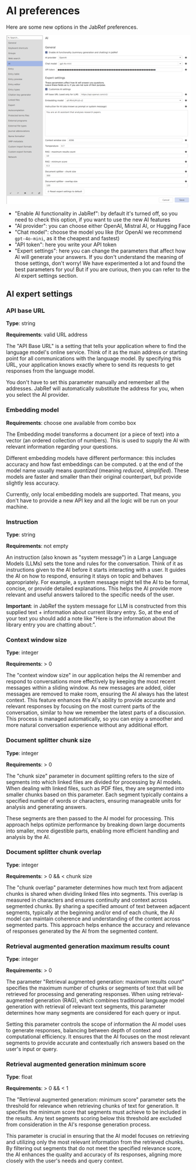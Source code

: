# AI preferences

Here are some new options in the JabRef preferences.

![AI preferences](../.gitbook/assets/AiPreferences.png)

- "Enable AI functionality in JabRef": by default it's turned off, so you need to check this option, if you want to use the new AI features
- "AI provider": you can choose either OpenAI, Mistral AI, or Hugging Face
- "Chat model": choose the model you like (for OpenAI we recommend `gpt-4o-mini`, as it the cheapest and fastest)
- "API token": here you write your API token
- "Expert settings": here you can change the parameters that affect how AI will generate your answers. If you don't understand the meaning of those settings, don't worry! We have experimented a lot and found the best parameters for you! But if you are curious, then you can refer to the AI expert settings section.

## AI expert settings

### API base URL

**Type**: string

**Requirements**: valid URL address

The "API Base URL" is a setting that tells your application where to find the language model's online service. Think of it as the main address or starting point for all communications with the language model. By specifying this URL, your application knows exactly where to send its requests to get responses from the language model.

You don't have to set this parameter manually and remember all the addresses. JabRef will automatically substitute the address for you, when you select the AI provider.

### Embedding model

**Requirements**: choose one available from combo box

The Embedding model transforms a document (or a piece of text) into a vector (an ordered collection of numbers). This is used to supply the AI with relevant information regarding your questions.

Different embedding models have different performance: this includes accuracy and how fast embeddings can be computed. `Q` at the end of the model name usually means *quantized* (meaning *reduced*, *simplified*). These models are faster and smaller than their original counterpart, but provide slightly less accuracy.

Currently, only local embedding models are supported. That means, you don't have to provide a new API key and all the logic will be run on your machine.

### Instruction

**Type**: string

**Requirements**: not empty

An instruction (also known as "system message") in a Large Language Models (LLMs) sets the tone and rules for the conversation. Think of it as instructions given to the AI before it starts interacting with a user. It guides the AI on how to respond, ensuring it stays on topic and behaves appropriately. For example, a system message might tell the AI to be formal, concise, or provide detailed explanations. This helps the AI provide more relevant and useful answers tailored to the specific needs of the user.

**Important**: in JabRef the system message for LLM is constructed from this supplied text + information about current library entry. So, at the end of your text you should add a note like "Here is the information about the library entry you are chatting about:".

### Context window size

**Type**: integer

**Requirements**: > 0

The "context window size" in our application helps the AI remember and respond to conversations more effectively by keeping the most recent messages within a sliding window. As new messages are added, older messages are removed to make room, ensuring the AI always has the latest context. This feature enhances the AI's ability to provide accurate and relevant responses by focusing on the most current parts of the conversation, similar to how we remember the latest parts of a discussion. This process is managed automatically, so you can enjoy a smoother and more natural conversation experience without any additional effort.

### Document splitter chunk size

**Type**: integer

**Requirements**: > 0

The "chunk size" parameter in document splitting refers to the size of segments into which linked files are divided for processing by AI models. When dealing with linked files, such as PDF files, they are segmented into smaller chunks based on this parameter. Each segment typically contains a specified number of words or characters, ensuring manageable units for analysis and generating answers.

These segments are then passed to the AI model for processing. This approach helps optimize performance by breaking down large documents into smaller, more digestible parts, enabling more efficient handling and analysis by the AI.

### Document splitter chunk overlap

**Type**: integer

**Requirements**: > 0 && < chunk size

The "chunk overlap" parameter determines how much text from adjacent chunks is shared when dividing linked files into segments. This overlap is measured in characters and ensures continuity and context across segmented chunks. By sharing a specified amount of text between adjacent segments, typically at the beginning and/or end of each chunk, the AI model can maintain coherence and understanding of the content across segmented parts. This approach helps enhance the accuracy and relevance of responses generated by the AI from the segmented content.

### Retrieval augmented generation maximum results count

**Type**: integer

**Requirements**: > 0

The parameter "Retrieval augmented generation: maximum results count" specifies the maximum number of chunks or segments of text that will be retrieved for processing and generating responses. When using retrieval-augmented generation (RAG), which combines traditional language model generation with retrieval of relevant text segments, this parameter determines how many segments are considered for each query or input.

Setting this parameter controls the scope of information the AI model uses to generate responses, balancing between depth of context and computational efficiency. It ensures that the AI focuses on the most relevant segments to provide accurate and contextually rich answers based on the user's input or query.

### Retrieval augmented generation minimum score

**Type**: float

**Requirements**: > 0 && < 1

The "Retrieval augmented generation: minimum score" parameter sets the threshold for relevance when retrieving chunks of text for generation. It specifies the minimum score that segments must achieve to be included in the results. Any text segments scoring below this threshold are excluded from consideration in the AI's response generation process.

This parameter is crucial in ensuring that the AI model focuses on retrieving and utilizing only the most relevant information from the retrieved chunks. By filtering out segments that do not meet the specified relevance score, the AI enhances the quality and accuracy of its responses, aligning more closely with the user's needs and query context.

